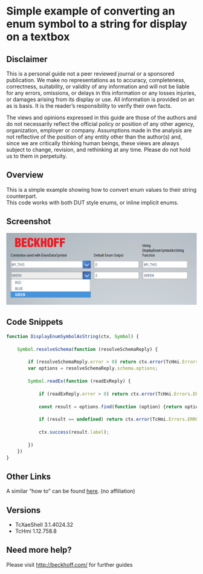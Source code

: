 # Simple example of converting an enum symbol to a string for display on a textbox

## Disclaimer
This is a personal guide not a peer reviewed journal or a sponsored publication. We make
no representations as to accuracy, completeness, correctness, suitability, or validity of any
information and will not be liable for any errors, omissions, or delays in this information or any
losses injuries, or damages arising from its display or use. All information is provided on an as
is basis. It is the reader’s responsibility to verify their own facts.

The views and opinions expressed in this guide are those of the authors and do not
necessarily reflect the official policy or position of any other agency, organization, employer or
company. Assumptions made in the analysis are not reflective of the position of any entity
other than the author(s) and, since we are critically thinking human beings, these views are
always subject to change, revision, and rethinking at any time. Please do not hold us to them
in perpetuity.

## Overview 
This is a simple example showing how to convert enum values to their string counterpart.     
This code works with both DUT style enums, or inline implicit enums.

## Screenshot
![image](./docs/images/Screenshot.png)

## Code Snippets
```javascript
function DisplayEnumSymbolAsString(ctx, Symbol) {

    Symbol.resolveSchema(function (resolveSchemaReply) {

        if (resolveSchemaReply.error > 0) return ctx.error(TcHmi.Errors.ERROR);
        var options = resolveSchemaReply.schema.options;

        Symbol.readEx(function (readExReply) {

            if (readExReply.error > 0) return ctx.error(TcHmi.Errors.ERROR);

            const result = options.find(function (option) {return option.value == readExReply.value });

            if (result == undefined) return ctx.error(TcHmi.Errors.ERROR);

            ctx.success(result.label);

        })
    })
}
```
## Other Links

A similar “how to” can be found [here](https://hellotwincat.dev/twincat-hmi-4-ways-to-get-enum-string-of-variable-from-plc/).  (no affiliation)

## Versions
* TcXaeShell 3.1.4024.32
* TcHmi 1.12.758.8

## Need more help?
Please visit http://beckhoff.com/ for further guides
